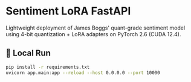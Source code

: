 # Sentiment LoRA FastAPI

Lightweight deployment of James Boggs' quant-grade sentiment model using
4-bit quantization + LoRA adapters on PyTorch 2.6 (CUDA 12.4).

## 🚀 Local Run
```bash
pip install -r requirements.txt
uvicorn app.main:app --reload --host 0.0.0.0 --port 10000
